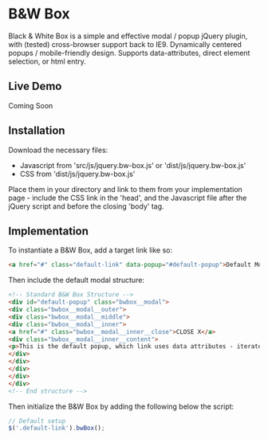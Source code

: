 # B&W Box

Black & White Box is a simple and effective modal / popup jQuery plugin, with (tested) cross-browser support back to IE9. Dynamically centered popups / mobile-friendly design. Supports data-attributes, direct element selection, or html entry.

## Live Demo

Coming Soon

## Installation

Download the necessary files:

* Javascript from 'src/js/jquery.bw-box.js' or 'dist/js/jquery.bw-box.js'
* CSS from 'dist/js/jquery.bw-box.js'

Place them in your directory and link to them from your implementation page - include the CSS link in the 'head', and the Javascript file after the jQuery script and before the closing 'body' tag.

## Implementation

To instantiate a B&W Box, add a target link like so:

```html
<a href="#" class="default-link" data-popup="#default-popup">Default Modal</a>
```

Then include the default modal structure:

```html
<!-- Standard B&W Box Structure -->
<div id="default-popup" class="bwbox__modal">
<div class="bwbox__modal__outer">
<div class="bwbox__modal__middle">
<div class="bwbox__modal__inner">
<a href="#" class="bwbox__modal__inner__close">CLOSE X</a>
<div class="bwbox__modal__inner__content">
<p>This is the default popup, which link uses data attributes - iterates through all links and uses data attributes to display</p>
</div>
</div>
</div>
</div>
</div>
<!-- End structure -->
```

Then initialize the B&W Box by adding the following below the script:

```javascript
// Default setup
$('.default-link').bwBox();
```
